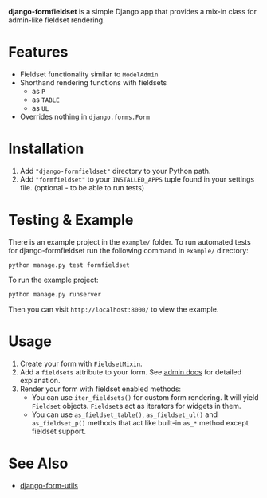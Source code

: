 **django-formfieldset** is a simple Django app that provides a mix-in class
for admin-like fieldset rendering.


Features
========

 * Fieldset functionality similar to `ModelAdmin`
 * Shorthand rendering functions with fieldsets
   * as `P`
   * as `TABLE`
   * as `UL`
 * Overrides nothing in `django.forms.Form`


Installation
============

 1. Add `"django-formfieldset"` directory to your Python path.
 2. Add `"formfieldset"` to your `INSTALLED_APPS` tuple
    found in your settings file. (optional - to be able to run tests)


Testing & Example
=================
There is an example project in the `example/` folder. To run automated tests
for django-formfieldset run the following command in `example/` directory:

    python manage.py test formfieldset

To run the example project:

    python manage.py runserver

Then you can visit `http://localhost:8000/` to view the example.

Usage
=====

 1. Create your form with `FieldsetMixin`.
 2. Add a `fieldsets` attribute to your form. See [admin docs][ref1] for
    detailed explanation.
 3. Render your form with fieldset enabled methods:
    * You can use `iter_fieldsets()` for custom form rendering. It will yield
      `Fieldset` objects. `Fieldset`s act as iterators for widgets in them.
    * You can use `as_fieldset_table()`, `as_fieldset_ul()` and
      `as_fieldset_p()` methods that act like built-in `as_*` method except
      fieldset support.


  [ref1]: http://docs.djangoproject.com/en/dev/ref/contrib/admin/#fieldsets

See Also
========

 * [django-form-utils](http://launchpad.net/django-form-utils)
